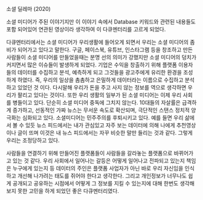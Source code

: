 소셜 딜레마 (2020)

소셜 미디어가 주된 이야기지만 이 이야기 속에서 Database 키워드와 관련된 내용들도 포함 되어있어 연관된 영상이라 생각하여 이 다큐멘터리를 고르게 되었다.

 다큐멘터리에서는 소셜 미디어가 우리생활에 들어오게 되면서 우리는 소셜 미디어의 좀비가 되어가고 있다고 말한다. 구글, 페이스북, 유튜브, 인스타그램 등을 창조하고 만든 사람들이 소셜 미디어를 만들었을때는 분명 선의 의미가 강했지만 소셜 미디어의 덩치가 커지면서 많은 이슈들이 발생하게 되었다. 기업은 수익을 창출하기 위해 플랫폼 이용자들의 데이터를 수집하고 분석, 예측하게 되고 그것들을 광고주에게 유리한 환경을 조성하게 하였다. 즉, 우리의 일상을 촘촘하고 은밀하게 데이터라는 이름으로 수집하고 분석하고 있었던 것 이다. 
 다시말해 우리가 돈을 주고 사지 않는 정보를 역으로 생각하면 우리가 팔리고 있다는 것이다. 또한 우리 생활의 일부가 된 소셜 미디어는 이제 우리 사회를 병들이고 있다. 단순히 소셜 미디어 중독에 그치지 않는다. 10대들의 자살률은 급격하게 증가하고, 선동적인 가짜 뉴스는 무서운 속도로 확산되며, 극단적인 스탠스 정치적 양극화는 심화되고 있다.  소셜미디어는 민주주의를 후퇴시키고 있다. 예를 들면 우리 삶에서 볼 수 있듯 뉴스 피드에서는 내가 관심있고 자주 보는 데이터에 의해 나에게 추천영상이나 글이 뜨며 이것은 내 뉴스 피드에서는 자꾸 비슷한 말만 들리는 것과 같다. 그렇게 우리는 조정당하고 있다.

사람들을 연결하기 위해 만들어진 플랫폼들이 사람들을 갈라놓는 플랫폼으로 바뀌어가고 있는 것 같다. 우리 사회에서 일어나는 갈등은 어떻게 일어나고 전파되고 있는지 책임은 누구에게 있는지 등 데이터의 주인은 플랫폼 사업자가 아닌 바로 우리 자신임을 인식하고 개선해 나가려는 태도를 쥐어야 한다고 생각한다. 그리고 개인정보가 너무나도 쉽게 공개되고 공유하는 시점에서 어떻게 그 정보를 지킬 수 있는지에 대해 한번도 생각해보지 못한 고민을 하게 되었던 좋은 다큐멘터리였다.